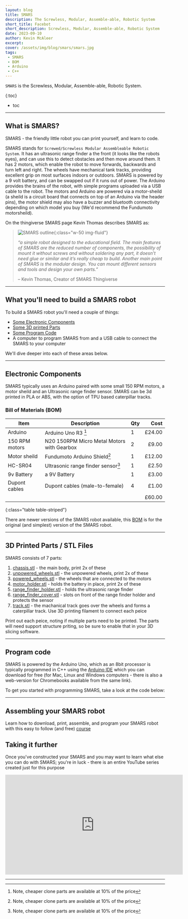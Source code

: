 ```yaml
---
layout: blog
title: SMARS
description: The Screwless, Modular, Assemble-able, Robotic System
short_title: Facebot
short_description: Screwless, Modular, Assemble-able, Robotic System
date: 2023-09-10
author: Kevin McAleer
excerpt: 
cover: /assets/img/blog/smars/smars.jpg
tags: 
 - SMARS
 - BOM
 - Arduino
 - C++
---
```


`SMARS` is the Screwless, Modular, Assemble-able, Robotic System.

{:toc}
* toc

---

## What is SMARS?

SMARS - the friendly little robot you can print yourself, and learn to code.

SMARS stands for `Screwed/Screwless Modular Assembleable Robotic System`. It has an ultrasonic range finder a the front (it looks like the robots eyes), and can use this to detect obstacles and then move around them. It has 2 motors, which enable the robot to move forwards, backwards and turn left and right. The wheels have mechanical tank tracks, providing excellent grip on most surfaces indoors or outdoors. SMARS is powered by a 9 volt battery, and can be swapped out if it runs out of power. The Arduino provides the brains of the robot, with simple programs uploaded via a USB cable to the robot. The motors and Arduino are powered via a motor-sheild (a sheild is a circuit board that connects on top of an Arduino via the header pins), the motor shield may also have a buzzer and bluetooth connectivity depending on which model you buy (We'd recommend the Fundumoto motorsheild).

On the thingiverse SMARS page Kevin Thomas describes SMARS as:
> ![SMARS outline](/assets/img/blog/smars/smars_outline.png){:class="w-50 img-fluid"}
>
> *“a simple robot designed to the educational field. The main features of SMARS are the reduced number of components, the possibility of mount it without screws and without soldering any part, it doesn’t need glue or similar and it’s really cheap to build. Another main point of SMARS is the modular design. You can mount different sensors and tools and design your own parts.”*
>
> – Kevin Thomas, Creator of SMARS Thingiverse

---

## What you'll need to build a SMARS robot

To build a SMARS robot you'll need a couple of things:

* [Some Electronic Components](#electronic-components)
* [Some 3D printed Parts](#3d-printed-parts--stl-files)
* [Some Program Code](#program-code)
* A computer to program SMARS from and a USB cable to connect the SMARS to your computer

We'll dive deeper into each of these areas below.

---

## Electronic Components

SMARS typically uses an Arduino paired with some small 150 RPM motors, a motor sheild and an Ultrasonic range finder sensor. SMARS can be 3d printed in PLA or ABS, with the option of TPU based caterpillar tracks.

### Bill of Materials (BOM)

Item           | Description                                | Qty |   Cost
---------------|--------------------------------------------|-----|------:
Arduino        | Arduino Uno R3 [^1]                        | 1   | £24.00
150 RPM motors | N20 150RPM Micro Metal Motors with Gearbox | 2   |  £9.00
Motor sheild   | Fundumoto Arduino Shield[^1]               | 1   | £12.00
HC-SR04        | Ultrasonic range finder sensor[^1]         | 1   |  £2.50
9v Battery     | a 9V Battery                               | 1   |  £3.00
Dupont cables  | Dupont cables (male-to-female)             | 4   |  £1.00
               |                                            |     | £60.00
{:class="table table-striped"}

[^1]: Note, cheaper clone parts are available at 10% of the price

There are newer versions of the SMARS robot available, this [BOM](#bill-of-materials-bom) is for the original (and simplest) version of the SMARS robot.

---

## 3D Printed Parts / STL Files

SMARS consists of 7 parts:

1. [chassis.stl](https://www.smarsfan.com/downloads/chassis_sl.stl) - the main body, print 2x of these
1. [unpowered_wheels.stl](https://www.smarsfan.com/downloads/unpowered_wheel_sl.stl) - the unpowered wheels, print 2x of these
1. [powered_wheels.stl](https://www.smarsfan.com/downloads/powered_wheel.stl) - the wheels that are connected to the motors
1. [motor_holder.stl](https://www.smarsfan.com/downloads/holding_board_9v.stl) - holds the battery in place, print 2x of these
1. [range_finder_holder.stl](https://www.smarsfan.com/downloads/ultrasonic_2b_v2.stl) - holds the ultrasonic range finder
1. [range_finder_cover.stl](https://www.smarsfan.com/downloads/ultrasonic_1.stl) - slots on front of the range finder holder and protects the sensor
1. [track.stl](https://www.smarsfan.com/downloads/mechanical_track.stl) - the machanical track goes over the wheels and forms a caterpillar track. Use 3D printing filament to connect each peice

Print out each peice, noting if multiple parts need to be printed. The parts will need support structure priting, so be sure to enable that in your 3D slicing software.

---

## Program code

SMARS is powered by the Arduino Uno, which as an 8bit processor is typically programmed in C++ using the [Arduino IDE](https://www.arduino.cc/en/software) which you can download for free (for Mac, Linux and Windows computers - there is also a web-version for Chromebooks available from the same link).

To get you started with programming SMARS, take a look at the code below:

<script src="https://gist.github.com/kevinmcaleer/8d4aaa0daf6b28f0c2c160cba8ba1e15.js"></script>

---

## Assembling your SMARS robot

Learn how to download, print, assemble, and program your SMARS robot with this easy to follow (and free) [course](/learn/smars/)

## Taking it further

Once you've constructed your SMARS and you may want to learn what else you can do with SMARS; you're in luck - there is an entire YouTube series created just for this purpose

<iframe width="560" height="315" src="https://www.youtube-nocookie.com/embed/videoseries?si=F8fQ3cwJMqfT2QPj&amp;list=PLU9tksFlQRirQRzR0SP3C_peqeWjum7Bm" title="YouTube video player" frameborder="0" allow="accelerometer; autoplay; clipboard-write; encrypted-media; gyroscope; picture-in-picture; web-share" allowfullscreen></iframe>

---
